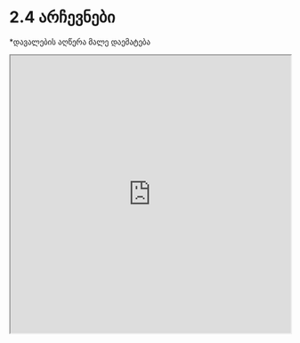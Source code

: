 # 2.4 არჩევნები

*დავალების აღწერა მალე დაემატება

<iframe src="https://rezi-gelenidze.github.io/karlo-ide/?task=elections" width="100%" height="500px"></iframe>
